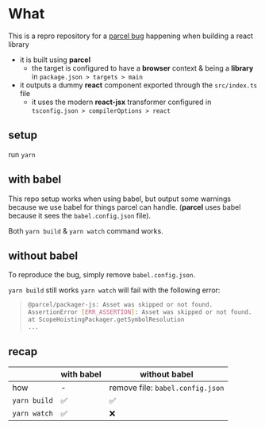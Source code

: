 # What
This is a repro repository for a [parcel bug](https://github.com/parcel-bundler/parcel/issues/7652) happening when building a react library
- it is built using **parcel**
  - the target is configured to have a **browser** context & being a **library** in `package.json > targets > main`
- it outputs a dummy **react** component exported through the `src/index.ts` file
  - it uses the modern **react-jsx** transformer configured in `tsconfig.json > compilerOptions > react`

## setup
run `yarn`

## with babel
This repo setup works when using babel, but output some warnings because we use babel for things parcel can handle. (**parcel** uses babel because it sees the `babel.config.json` file).

Both `yarn build` & `yarn watch` command works.

## without babel
To reproduce the bug, simply remove `babel.config.json`.

`yarn build` still works
`yarn watch` will fail with the following error:
> ```sh
> @parcel/packager-js: Asset was skipped or not found.
> AssertionError [ERR_ASSERTION]: Asset was skipped or not found.
> at ScopeHoistingPackager.getSymbolResolution
> ...
> ```

## recap
| | with babel| without babel |
|-|-|-|
| how | - | remove file: `babel.config.json` |
| `yarn build` | ✅ | ✅ |
| `yarn watch` | ✅ | ❌ |
